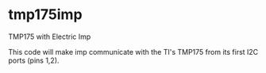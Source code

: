 tmp175imp
=========

TMP175 with Electric Imp

This code will make imp communicate with the TI's TMP175 from its first I2C ports (pins 1,2).
